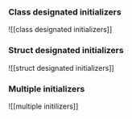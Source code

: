 ### Class designated initializers 
![[class designated initializers]]

### Struct designated initializers 
![[struct designated initializers]]

### Multiple initializers 
![[multiple initilizers]]


